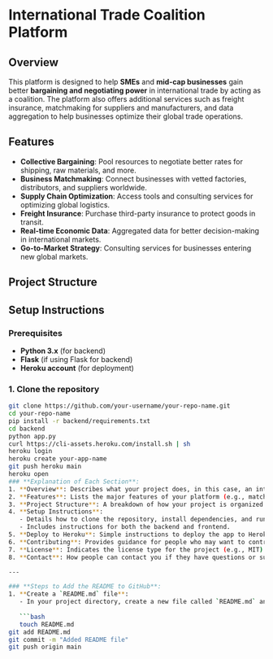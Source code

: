 # International Trade Coalition Platform

## Overview
This platform is designed to help **SMEs** and **mid-cap businesses** gain better **bargaining and negotiating power** in international trade by acting as a coalition. The platform also offers additional services such as freight insurance, matchmaking for suppliers and manufacturers, and data aggregation to help businesses optimize their global trade operations.

## Features
- **Collective Bargaining**: Pool resources to negotiate better rates for shipping, raw materials, and more.
- **Business Matchmaking**: Connect businesses with vetted factories, distributors, and suppliers worldwide.
- **Supply Chain Optimization**: Access tools and consulting services for optimizing global logistics.
- **Freight Insurance**: Purchase third-party insurance to protect goods in transit.
- **Real-time Economic Data**: Aggregated data for better decision-making in international markets.
- **Go-to-Market Strategy**: Consulting services for businesses entering new global markets.

## Project Structure
## Setup Instructions

### Prerequisites
- **Python 3.x** (for backend)
- **Flask** (if using Flask for backend)
- **Heroku account** (for deployment)

### 1. Clone the repository
```bash
git clone https://github.com/your-username/your-repo-name.git
cd your-repo-name
pip install -r backend/requirements.txt
cd backend
python app.py
curl https://cli-assets.heroku.com/install.sh | sh
heroku login
heroku create your-app-name
git push heroku main
heroku open
### **Explanation of Each Section**:
1. **Overview**: Describes what your project does, in this case, an international trade platform focused on collective bargaining and additional trade services.
2. **Features**: Lists the major features of your platform (e.g., matchmaking, insurance, supply chain optimization).
3. **Project Structure**: A breakdown of how your project is organized. This helps other developers understand where the backend, frontend, and other components are.
4. **Setup Instructions**: 
   - Details how to clone the repository, install dependencies, and run the application locally.
   - Includes instructions for both the backend and frontend.
5. **Deploy to Heroku**: Simple instructions to deploy the app to Heroku using the Heroku CLI.
6. **Contributing**: Provides guidance for people who may want to contribute to your project.
7. **License**: Indicates the license type for the project (e.g., MIT).
8. **Contact**: How people can contact you if they have questions or suggestions.

---

### **Steps to Add the README to GitHub**:
1. **Create a `README.md` file**:
   - In your project directory, create a new file called `README.md` and paste the contents of the above template (adjusting it to fit your specific project).
   
   ```bash
   touch README.md
git add README.md
git commit -m "Added README file"
git push origin main
